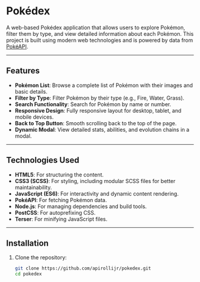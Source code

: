 # Pokédex

A web-based Pokédex application that allows users to explore Pokémon, filter them by type, and view detailed information about each Pokémon. This project is built using modern web technologies and is powered by data from [PokéAPI](https://pokeapi.co).

---

## Features

- **Pokémon List**: Browse a complete list of Pokémon with their images and basic details.
- **Filter by Type**: Filter Pokémon by their type (e.g., Fire, Water, Grass).
- **Search Functionality**: Search for Pokémon by name or number.
- **Responsive Design**: Fully responsive layout for desktop, tablet, and mobile devices.
- **Back to Top Button**: Smooth scrolling back to the top of the page.
- **Dynamic Modal**: View detailed stats, abilities, and evolution chains in a modal.

---

## Technologies Used

- **HTML5**: For structuring the content.
- **CSS3 (SCSS)**: For styling, including modular SCSS files for better maintainability.
- **JavaScript (ES6)**: For interactivity and dynamic content rendering.
- **PokéAPI**: For fetching Pokémon data.
- **Node.js**: For managing dependencies and build tools.
- **PostCSS**: For autoprefixing CSS.
- **Terser**: For minifying JavaScript files.

---

## Installation

1. Clone the repository:
   ```bash
   git clone https://github.com/apirollijr/pokedex.git
   cd pokedex